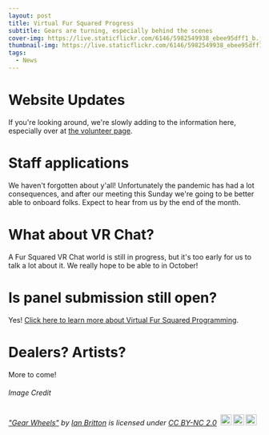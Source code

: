 ```yaml
---
layout: post
title: Virtual Fur Squared Progress
subtitle: Gears are turning, especially behind the scenes
cover-img: https://live.staticflickr.com/6146/5982549938_ebee95dff1_b.jpg
thumbnail-img: https://live.staticflickr.com/6146/5982549938_ebee95dff1_b.jpg
tags:
  - News
---
```


# Website Updates
If you're looking around, we're slowly adding to the information here, especially over at [the volunteer page](/volunteer).

# Staff applications
We haven't forgotten about y'all!  Unfortunately the pandemic has had a lot consequences, and after our meeting this Sunday we're going to be better able to onboard folks.  Expect to hear from us by the end of the month.

# What about VR Chat?
A Fur Squared VR Chat world is still in progress, but it's too early for us to talk a lot about it.  We really hope to be able to in October!

# Is panel submission still open?
Yes!  [Click here to learn more about Virtual Fur Squared Programming](/programming).

# Dealers?  Artists?
More to come!

###### Image Credit
<p style="font-size: 0.9rem;font-style: italic;"><a href="https://www.flickr.com/photos/60107315@N00/5982549938">"Gear Wheels"</a><span> by <a href="https://www.flickr.com/photos/60107315@N00">Ian Britton</a></span> is licensed under <a href="https://creativecommons.org/licenses/by-nc/2.0/?ref=ccsearch&atype=html" style="margin-right: 5px;">CC BY-NC 2.0</a><a href="https://creativecommons.org/licenses/by-nc/2.0/?ref=ccsearch&atype=html" target="_blank" rel="noopener noreferrer" style="display: inline-block;white-space: none;margin-top: 2px;margin-left: 3px;height: 22px !important;"><img style="height: inherit;margin-right: 3px;display: inline-block;" src="https://search.creativecommons.org/static/img/cc_icon.svg" /><img style="height: inherit;margin-right: 3px;display: inline-block;" src="https://search.creativecommons.org/static/img/cc-by_icon.svg" /><img style="height: inherit;margin-right: 3px;display: inline-block;" src="https://search.creativecommons.org/static/img/cc-nc_icon.svg" /></a></p>
